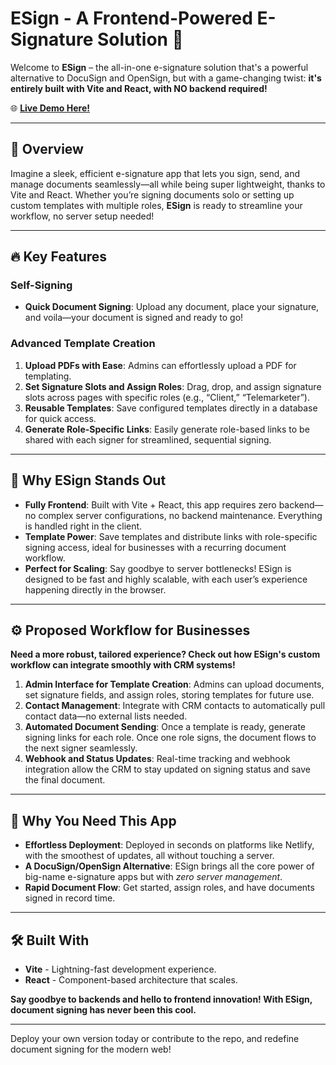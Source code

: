 # ESign - A Frontend-Powered E-Signature Solution 🚀

Welcome to **ESign** – the all-in-one e-signature solution that's a powerful alternative to DocuSign and OpenSign, but with a game-changing twist: **it's entirely built with Vite and React, with NO backend required!**

🌐 [**Live Demo Here!**](https://esignreact.netlify.app/pdf-template-creator)

---

## 📜 Overview

Imagine a sleek, efficient e-signature app that lets you sign, send, and manage documents seamlessly—all while being super lightweight, thanks to Vite and React. Whether you’re signing documents solo or setting up custom templates with multiple roles, **ESign** is ready to streamline your workflow, no server setup needed!

---

## 🔥 Key Features

### Self-Signing
- **Quick Document Signing**: Upload any document, place your signature, and voila—your document is signed and ready to go!

### Advanced Template Creation
1. **Upload PDFs with Ease**: Admins can effortlessly upload a PDF for templating.
2. **Set Signature Slots and Assign Roles**: Drag, drop, and assign signature slots across pages with specific roles (e.g., “Client,” “Telemarketer”).
3. **Reusable Templates**: Save configured templates directly in a database for quick access.
4. **Generate Role-Specific Links**: Easily generate role-based links to be shared with each signer for streamlined, sequential signing.

---

## 🚀 Why ESign Stands Out

- **Fully Frontend**: Built with Vite + React, this app requires zero backend—no complex server configurations, no backend maintenance. Everything is handled right in the client.
- **Template Power**: Save templates and distribute links with role-specific signing access, ideal for businesses with a recurring document workflow.
- **Perfect for Scaling**: Say goodbye to server bottlenecks! ESign is designed to be fast and highly scalable, with each user’s experience happening directly in the browser.

---

## ⚙️ Proposed Workflow for Businesses
**Need a more robust, tailored experience? Check out how ESign's custom workflow can integrate smoothly with CRM systems!**

1. **Admin Interface for Template Creation**: Admins can upload documents, set signature fields, and assign roles, storing templates for future use.
2. **Contact Management**: Integrate with CRM contacts to automatically pull contact data—no external lists needed.
3. **Automated Document Sending**: Once a template is ready, generate signing links for each role. Once one role signs, the document flows to the next signer seamlessly.
4. **Webhook and Status Updates**: Real-time tracking and webhook integration allow the CRM to stay updated on signing status and save the final document.

---

## 🌈 Why You Need This App
- **Effortless Deployment**: Deployed in seconds on platforms like Netlify, with the smoothest of updates, all without touching a server.
- **A DocuSign/OpenSign Alternative**: ESign brings all the core power of big-name e-signature apps but with *zero server management*.
- **Rapid Document Flow**: Get started, assign roles, and have documents signed in record time.

---

## 🛠️ Built With

- **Vite** - Lightning-fast development experience.
- **React** - Component-based architecture that scales.

**Say goodbye to backends and hello to frontend innovation! With ESign, document signing has never been this cool.** 

---

Deploy your own version today or contribute to the repo, and redefine document signing for the modern web!
